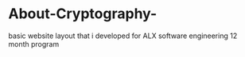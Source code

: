 # About-Cryptography-
basic website layout that i developed for ALX software engineering 12 month program 
